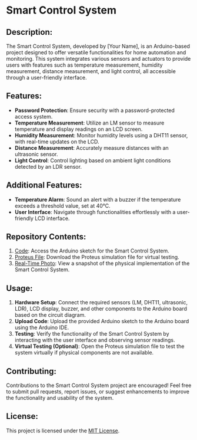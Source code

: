 # Smart Control System

## Description:
The Smart Control System, developed by [Your Name], is an Arduino-based project designed to offer versatile functionalities for home automation and monitoring. This system integrates various sensors and actuators to provide users with features such as temperature measurement, humidity measurement, distance measurement, and light control, all accessible through a user-friendly interface.

## Features:
- **Password Protection**: Ensure security with a password-protected access system.
- **Temperature Measurement**: Utilize an LM sensor to measure temperature and display readings on an LCD screen.
- **Humidity Measurement**: Monitor humidity levels using a DHT11 sensor, with real-time updates on the LCD.
- **Distance Measurement**: Accurately measure distances with an ultrasonic sensor.
- **Light Control**: Control lighting based on ambient light conditions detected by an LDR sensor.

## Additional Features:
- **Temperature Alarm**: Sound an alert with a buzzer if the temperature exceeds a threshold value, set at 40°C.
- **User Interface**: Navigate through functionalities effortlessly with a user-friendly LCD interface.

## Repository Contents:
1. [Code](https://github.com/youssif-mohamed1/Smart-Control-System/blob/main/Measurement/src/main.cpp): Access the Arduino sketch for the Smart Control System.
2. [Proteus File](https://github.com/youssif-mohamed1/Smart-Control-System/tree/main/Measurement/Simulation%20File): Download the Proteus simulation file for virtual testing.
3. [Real-Time Photo](https://github.com/youssif-mohamed1/Smart-Control-System/tree/main/Measurement/Real%20Time%20Photo): View a snapshot of the physical implementation of the Smart Control System.

## Usage:
1. **Hardware Setup**: Connect the required sensors (LM, DHT11, ultrasonic, LDR), LCD display, buzzer, and other components to the Arduino board based on the circuit diagram.
2. **Upload Code**: Upload the provided Arduino sketch to the Arduino board using the Arduino IDE.
3. **Testing**: Verify the functionality of the Smart Control System by interacting with the user interface and observing sensor readings.
4. **Virtual Testing (Optional)**: Open the Proteus simulation file to test the system virtually if physical components are not available.

## Contributing:
Contributions to the Smart Control System project are encouraged! Feel free to submit pull requests, report issues, or suggest enhancements to improve the functionality and usability of the system.

## License:
This project is licensed under the [MIT License](LICENSE.md).


